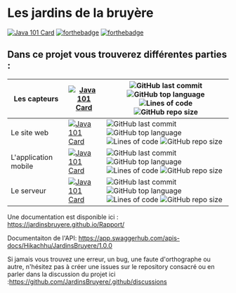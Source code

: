 # Les jardins de la bruyère

[![Java 101 Card](https://visitor-badge.glitch.me/badge?page_id=JardinsBruyere)](https://visitor-badge.glitch.me/badge?page_id=JardinsBruyere)
[![forthebadge](https://forthebadge.com/images/badges/built-with-love.svg)](https://forthebadge.com/images/badges/built-with-love.svg)
[![forthebadge](https://forthebadge.com/images/badges/uses-badges.svg)](https://forthebadge.com/images/badges/uses-badges.svg)



## Dans ce projet vous trouverez différentes parties :

| Les capteurs | [![Java 101 Card](https://github-readme-stats.vercel.app/api/pin/?username=JardinsBruyere&repo=WeatherStation&theme=highcontrast)](https://github.com/JardinsBruyere/WeatherStation) | ![GitHub last commit](https://img.shields.io/github/last-commit/JardinsBruyere/WeatherStation) ![GitHub top language](https://img.shields.io/github/languages/top/JardinsBruyere/WeatherStation?style=flat-square)![Lines of code](https://img.shields.io/tokei/lines/github/JardinsBruyere/WeatherStation) ![GitHub repo size](https://img.shields.io/github/repo-size/JardinsBruyere/WeatherStation)|
|---|---|---|
| Le site web | [![Java 101 Card](https://github-readme-stats.vercel.app/api/pin/?username=JardinsBruyere&repo=Site_Web&theme=highcontrast)](https://github.com/JardinsBruyere/Site_Web) |![GitHub last commit](https://img.shields.io/github/last-commit/JardinsBruyere/Site_Web) ![GitHub top language](https://img.shields.io/github/languages/top/JardinsBruyere/Site_Web?style=flat-square) ![Lines of code](https://img.shields.io/tokei/lines/github/JardinsBruyere/Site_Web) ![GitHub repo size](https://img.shields.io/github/repo-size/JardinsBruyere/Site_Web)|
| L'application mobile | [![Java 101 Card](https://github-readme-stats.vercel.app/api/pin/?username=JardinsBruyere&repo=JardinsBruyeres&theme=highcontrast)](https://github.com/JardinsBruyere/JardinsBruyeres) | ![GitHub last commit](https://img.shields.io/github/last-commit/JardinsBruyere/JardinsBruyeres) ![GitHub top language](https://img.shields.io/github/languages/top/JardinsBruyere/JardinsBruyeres?style=flat-square) ![Lines of code](https://img.shields.io/tokei/lines/github/JardinsBruyere/JardinsBruyeres) ![GitHub repo size](https://img.shields.io/github/repo-size/JardinsBruyere/JardinsBruyeres)|
| Le serveur | [![Java 101 Card](https://github-readme-stats.vercel.app/api/pin/?username=JardinsBruyere&repo=Serveur&theme=highcontrast)](https://github.com/JardinsBruyere/Serveur) | ![GitHub last commit](https://img.shields.io/github/last-commit/JardinsBruyere/Serveur)![GitHub top language](https://img.shields.io/github/languages/top/JardinsBruyere/Serveur?style=flat-square) ![Lines of code](https://img.shields.io/tokei/lines/github/JardinsBruyere/Serveur) ![GitHub repo size](https://img.shields.io/github/repo-size/JardinsBruyere/Serveur)|

Une documentation est disponible ici : https://jardinsbruyere.github.io/Rapport/

Documentaiton de l'API: https://app.swaggerhub.com/apis-docs/Hikachhu/JardinsBruyere/1.0.0

Si jamais vous trouvez une erreur, un bug, une faute d'orthographe ou autre, n'hésitez pas à créer une issues sur le repository consacré ou en parler dans la discussion du projet ici :https://github.com/JardinsBruyere/.github/discussions

